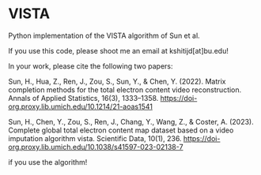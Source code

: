 # VISTA
Python implementation of the VISTA algorithm of Sun et al.

If you use this code, please shoot me an email at kshitijd[at]bu.edu!

In your work, please cite the following two papers:

Sun, H., Hua, Z., Ren, J., Zou, S., Sun, Y., & Chen, Y. (2022). Matrix completion methods for the total electron content video reconstruction. Annals of Applied Statistics, 16(3), 1333–1358. https://doi-org.proxy.lib.umich.edu/10.1214/21-aoas1541

Sun, H., Chen, Y., Zou, S., Ren, J., Chang, Y., Wang, Z., & Coster, A. (2023). Complete global total electron content map dataset based on a video imputation algorithm vista. Scientific Data, 10(1), 236. https://doi-org.proxy.lib.umich.edu/10.1038/s41597-023-02138-7

if you use the algorithm!
